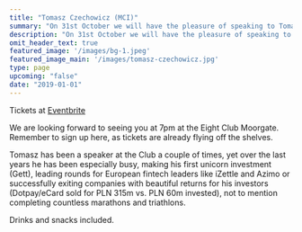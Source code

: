 ```yaml
---
title: "Tomasz Czechowicz (MCI)"
summary: "On 31st October we will have the pleasure of speaking to Tomasz Czechowicz"
description: "On 31st October we will have the pleasure of speaking to Tomasz Czechowicz"
omit_header_text: true
featured_image: '/images/bg-1.jpeg'
featured_image_main: '/images/tomasz-czechowicz.jpg'
type: page
upcoming: "false"
date: "2019-01-01"
---
```


Tickets at [Eventbrite](https://www.eventbrite.co.uk/e/polish-city-club-speaker-event-tomasz-czechowicz-mci-tickets-51414399854)

We are looking forward to seeing you at 7pm at the Eight Club Moorgate. Remember to sign up here, as tickets are already flying off the shelves. 

Tomasz has been a speaker at the Club a couple of times, yet over the last years he has been especially busy, making his first unicorn investment (Gett), leading rounds for European fintech leaders like iZettle and Azimo or successfully exiting companies with beautiful returns for his investors (Dotpay/eCard sold for PLN 315m vs. PLN 60m invested), not to mention completing countless marathons and triathlons.

Drinks and snacks included.